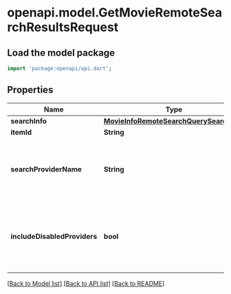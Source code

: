 # openapi.model.GetMovieRemoteSearchResultsRequest

## Load the model package
```dart
import 'package:openapi/api.dart';
```

## Properties
Name | Type | Description | Notes
------------ | ------------- | ------------- | -------------
**searchInfo** | [**MovieInfoRemoteSearchQuerySearchInfo**](MovieInfoRemoteSearchQuerySearchInfo.md) |  | [optional] 
**itemId** | **String** |  | [optional] 
**searchProviderName** | **String** | Gets or sets the provider name to search within if set. | [optional] 
**includeDisabledProviders** | **bool** | Gets or sets a value indicating whether disabled providers should be included. | [optional] 

[[Back to Model list]](../README.md#documentation-for-models) [[Back to API list]](../README.md#documentation-for-api-endpoints) [[Back to README]](../README.md)


